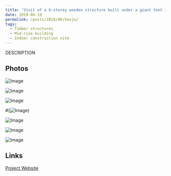 ```yaml
---
title: 'Visit of a 6-storey wooden structure built under a giant tent in Växjö, Sweden 🇸🇪'
date: 2019-06-19
permalink: /posts/2019/06/Vaxjo/
tags:
  - Timber structures
  - Mid-rise building
  - Indoor construction site
---
```


DESCRIPTION

Photos
------

![Image](/images/Vaxjo01.JPG)

![Image](/images/Vaxjo02.JPG)

![Image](/images/Vaxjo03.JPG)

#(![Image](/images/Vaxjo04.JPG))

![Image](/images/Vaxjo05.JPG)

![Image](/images/Vaxjo06.JPG)

![Image](/images/Vaxjo07.JPG)

Links
------
[Project Website](https://archello.com/project/new-station-and-city-hall-in-vaxjo)

